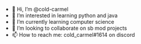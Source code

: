 - 👋 Hi, I’m @cold-carmel
- 👀 I’m interested in learning python and java
- 🌱 I’m currently learning computer science
- 💞️ I’m looking to collaborate on sb mod projects
- 📫 How to reach me: cold_carmel#1614 on discord

<!---
cold-carmel/cold-carmel is a ✨ special ✨ repository because its `README.md` (this file) appears on your GitHub profile.
You can click the Preview link to take a look at your changes.
--->
